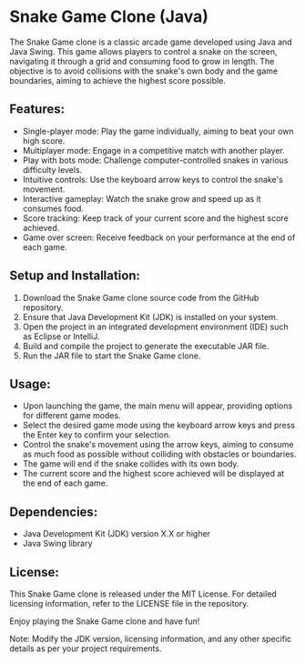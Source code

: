 # Snake Game Clone (Java)

The Snake Game clone is a classic arcade game developed using Java and Java Swing. This game allows players to control a snake on the screen, navigating it through a grid and consuming food to grow in length. The objective is to avoid collisions with the snake's own body and the game boundaries, aiming to achieve the highest score possible.

## Features:
- Single-player mode: Play the game individually, aiming to beat your own high score.
- Multiplayer mode: Engage in a competitive match with another player.
- Play with bots mode: Challenge computer-controlled snakes in various difficulty levels.
- Intuitive controls: Use the keyboard arrow keys to control the snake's movement.
- Interactive gameplay: Watch the snake grow and speed up as it consumes food.
- Score tracking: Keep track of your current score and the highest score achieved.
- Game over screen: Receive feedback on your performance at the end of each game.

## Setup and Installation:
1. Download the Snake Game clone source code from the GitHub repository.
2. Ensure that Java Development Kit (JDK) is installed on your system.
3. Open the project in an integrated development environment (IDE) such as Eclipse or IntelliJ.
4. Build and compile the project to generate the executable JAR file.
5. Run the JAR file to start the Snake Game clone.

## Usage:
- Upon launching the game, the main menu will appear, providing options for different game modes.
- Select the desired game mode using the keyboard arrow keys and press the Enter key to confirm your selection.
- Control the snake's movement using the arrow keys, aiming to consume as much food as possible without colliding with obstacles or boundaries.
- The game will end if the snake collides with its own body.
- The current score and the highest score achieved will be displayed at the end of each game.

## Dependencies:
- Java Development Kit (JDK) version X.X or higher
- Java Swing library

## License:
This Snake Game clone is released under the MIT License. For detailed licensing information, refer to the LICENSE file in the repository.

Enjoy playing the Snake Game clone and have fun!

Note: Modify the JDK version, licensing information, and any other specific details as per your project requirements.
